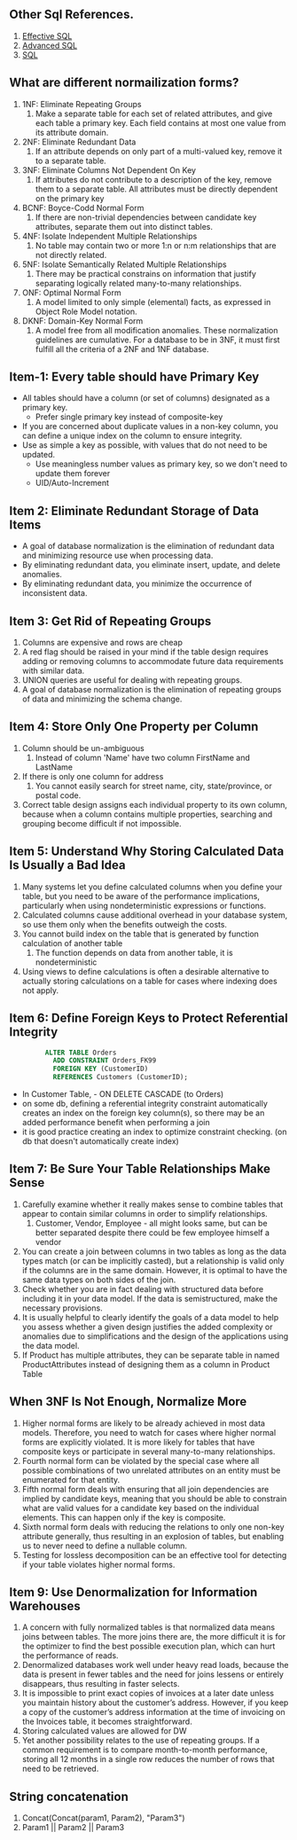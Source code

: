 ## Other Sql References.
1. [Effective SQL](Effective_SQL.md)
2. [Advanced SQL](Advanced_SQL.md)
3. [SQL](Sql.md)

## What are different normailization forms?

1. 1NF: Eliminate Repeating Groups 
   1. Make a separate table for each set of related attributes, and give each table a primary key. Each field contains at most one value from its attribute domain.
2. 2NF: Eliminate Redundant Data 
   1. If an attribute depends on only part of a multi-valued key, remove it to a separate table.
3. 3NF: Eliminate Columns Not Dependent On Key 
   1. If attributes do not contribute to a description of the key, remove them to a separate table. All attributes must be directly dependent on the primary key
4. BCNF: Boyce-Codd Normal Form 
   1. If there are non-trivial dependencies between candidate key attributes, separate them out into distinct tables.
5. 4NF: Isolate Independent Multiple Relationships 
   1. No table may contain two or more 1:n or n:m relationships that are not directly related.
6. 5NF: Isolate Semantically Related Multiple Relationships 
   1. There may be practical constrains on information that justify separating logically related many-to-many relationships.
7. ONF: Optimal Normal Form 
   1. A model limited to only simple (elemental) facts, as expressed in Object Role Model notation.
8. DKNF: Domain-Key Normal Form 
   1. A model free from all modification anomalies.
These normalization guidelines are cumulative. For a database to be in 3NF, it must first fulfill all the criteria of a 2NF and 1NF database.

## Item-1: Every table should have Primary Key
* All tables should have a column (or set of columns) designated as a primary key.
  * Prefer single primary key instead of composite-key
* If you are concerned about duplicate values in a non-key column, you can define a unique index on the column to ensure integrity.
* Use as simple a key as possible, with values that do not need to be updated.
  * Use meaningless number values as primary key, so we don't need to update them forever
  * UID/Auto-Increment
  
## Item 2: Eliminate Redundant Storage of Data Items
* A goal of database normalization is the elimination of redundant data and minimizing resource use when processing data.
* By eliminating redundant data, you eliminate insert, update, and delete anomalies.
* By eliminating redundant data, you minimize the occurrence of inconsistent data.

## Item 3: Get Rid of Repeating Groups
1. Columns are expensive and rows are cheap
2. A red flag should be raised in your mind if the table design requires adding or removing columns to accommodate future data requirements with similar data.
3. UNION queries are useful for dealing with repeating groups.
4. A goal of database normalization is the elimination of repeating groups of data and minimizing the schema change.

## Item 4: Store Only One Property per Column
1. Column should be un-ambiguous
   1. Instead of column 'Name' have two column FirstName and LastName
2. If there is only one column for address
   1. You cannot easily search for street name, city, state/province, or postal code.
3. Correct table design assigns each individual property to its own column, because when a column contains multiple properties, searching and grouping become difficult if not impossible.

## Item 5: Understand Why Storing Calculated Data Is Usually a Bad Idea

1. Many systems let you define calculated columns when you define your table, but you need to be aware of the performance implications, particularly when using nondeterministic expressions or functions.
2. Calculated columns cause additional overhead in your database system, so use them only when the benefits outweigh the costs.
3. You cannot build index on the table that is generated by function calculation of another table
   1. The function depends on data from another table, it is nondeterministic
4. Using views to define calculations is often a desirable alternative to actually storing calculations on a table for cases where indexing does not apply.

## Item 6: Define Foreign Keys to Protect Referential Integrity

```sql
         ALTER TABLE Orders
           ADD CONSTRAINT Orders_FK99
           FOREIGN KEY (CustomerID)
           REFERENCES Customers (CustomerID);
 ```
* In Customer Table, - ON DELETE CASCADE (to Orders)
* on some db, defining a referential integrity constraint automatically creates an index on the foreign key column(s), so there may be an added performance benefit when performing a join
* it is good practice creating an index to optimize constraint checking. (on db that doesn't automatically create index)

## Item 7: Be Sure Your Table Relationships Make Sense

1. Carefully examine whether it really makes sense to combine tables that appear to contain similar columns in order to simplify relationships.
   1. Customer, Vendor, Employee - all might looks same, but can be better separated despite there could be few employee himself a vendor
2. You can create a join between columns in two tables as long as the data types match (or can be implicitly casted), but a relationship is valid only if the columns are in the same domain. However, it is optimal to have the same data types on both sides of the join.
3. Check whether you are in fact dealing with structured data before including it in your data model. If the data is semistructured, make the necessary provisions.
4. It is usually helpful to clearly identify the goals of a data model to help you assess whether a given design justifies the added complexity or anomalies due to simplifications and the design of the applications using the data model.
5. If Product has multiple attributes, they can be separate table in named ProductAttributes instead of designing them as a column in Product Table

## When 3NF Is Not Enough, Normalize More

1. Higher normal forms are likely to be already achieved in most data models. Therefore, you need to watch for cases where higher normal forms are explicitly violated. It is more likely for tables that have composite keys or participate in several many-to-many relationships.
2. Fourth normal form can be violated by the special case where all possible combinations of two unrelated attributes on an entity must be enumerated for that entity.
3. Fifth normal form deals with ensuring that all join dependencies are implied by candidate keys, meaning that you should be able to constrain what are valid values for a candidate key based on the individual elements. This can happen only if the key is composite.
4. Sixth normal form deals with reducing the relations to only one non-key attribute generally, thus resulting in an explosion of tables, but enabling us to never need to define a nullable column.
5. Testing for lossless decomposition can be an effective tool for detecting if your table violates higher normal forms.

## Item 9: Use Denormalization for Information Warehouses

1. A concern with fully normalized tables is that normalized data means joins between tables. The more joins there are, the more difficult it is for the optimizer to find the best possible execution plan, which can hurt the performance of reads.
2. Denormalized databases work well under heavy read loads, because the data is present in fewer tables and the need for joins lessens or entirely disappears, thus resulting in faster selects.
3. It is impossible to print exact copies of invoices at a later date unless you maintain history about the customer’s address. However, if you keep a copy of the customer’s address information at the time of invoicing on the Invoices table, it becomes straightforward.
4. Storing calculated values are allowed for DW
5. Yet another possibility relates to the use of repeating groups. If a common requirement is to compare month-to-month performance, storing all 12 months in a single row reduces the number of rows that need to be retrieved.

## String concatenation
1. Concat(Concat(param1, Param2), "Param3")
2. Param1 || Param2 || Param3